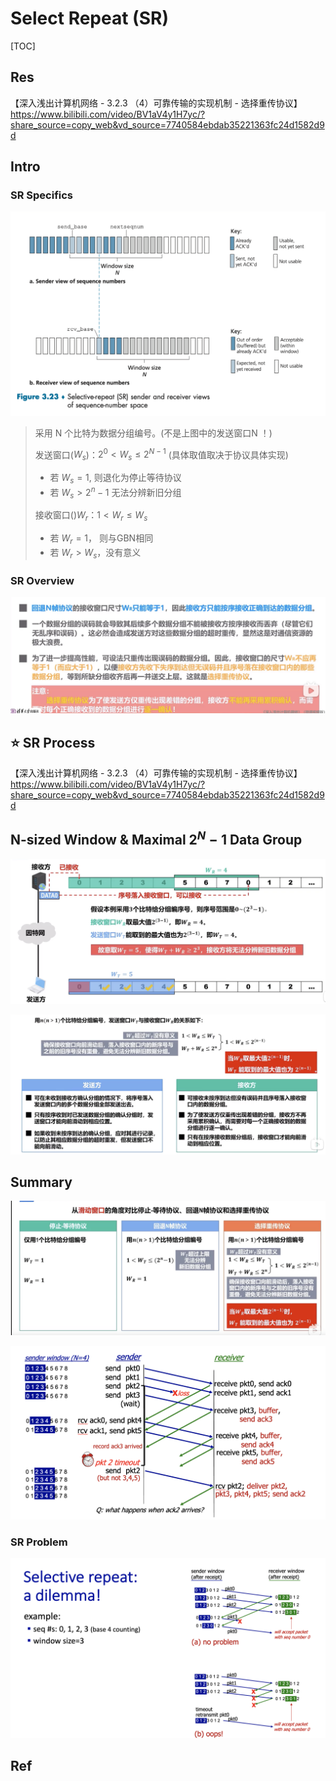 # Select Repeat (SR)

[TOC]



## Res
【深入浅出计算机网络 - 3.2.3 （4）可靠传输的实现机制 - 选择重传协议】 https://www.bilibili.com/video/BV1aV4y1H7yc/?share_source=copy_web&vd_source=7740584ebdab35221363fc24d1582d9d



## Intro
### SR Specifics
![](../../../../../Assets/Pics/Screenshot%202023-04-19%20at%209.41.13%20AM.png)

> 采用 N 个比特为数据分组编号。(不是上图中的发送窗口N ！)
> 
> 发送窗口($W_s$)：$2^0 \lt W_s \le 2^{N-1}$ (具体取值取决于协议具体实现)
> - 若 $W_s = 1$, 则退化为停止等待协议
> - 若 $W_s > 2^n - 1$ 无法分辨新旧分组
> 
> 接收窗口()$W_r$：$1 < W_r ≤ W_s$
> - 若 $W_r = 1$， 则与GBN相同
> - 若 $W_r > W_s$，没有意义


### SR Overview
![](../../../../../Assets/Pics/Screenshot%202023-06-16%20at%209.26.21%20PM.png)



## ⭐️ SR Process
【深入浅出计算机网络 - 3.2.3 （4）可靠传输的实现机制 - 选择重传协议】 https://www.bilibili.com/video/BV1aV4y1H7yc/?share_source=copy_web&vd_source=7740584ebdab35221363fc24d1582d9d



## N-sized Window & Maximal $2^N-1$ Data Group
![](../../../../../Assets/Pics/Screenshot%202023-04-15%20at%2010.48.29%20AM.png)

![](../../../../../Assets/Pics/Screenshot%202023-04-15%20at%2010.49.49%20AM.png)



## Summary
![](../../../../../Assets/Pics/Screenshot%202023-04-15%20at%2010.45.04%20AM.png)

![](../../../../../Assets/Pics/Screenshot%202023-04-19%20at%2012.31.45%20PM.png)


### SR Problem
![](../../../../../Assets/Pics/Screenshot%202023-04-19%20at%2012.30.11%20PM.png)




## Ref

